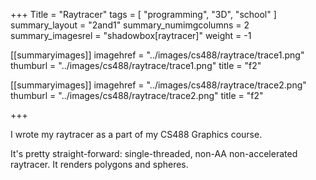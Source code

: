 +++
Title = "Raytracer"
tags = [ "programming", "3D", "school" ]
summary_layout = "2and1"
summary_numimgcolumns = 2
summary_imagesrel = "shadowbox[raytracer]"
weight = -1

[[summaryimages]]
imagehref = "../images/cs488/raytrace/trace1.png"
thumburl = "../images/cs488/raytrace/trace1.png"
title = "f2"

[[summaryimages]]
imagehref = "../images/cs488/raytrace/trace2.png"
thumburl = "../images/cs488/raytrace/trace2.png"
title = "f2"

+++
<p>I wrote my raytracer as a part of my CS488 Graphics course.</p>
<p>It's pretty straight-forward: single-threaded, non-AA non-accelerated raytracer. It renders polygons and spheres.</p>
